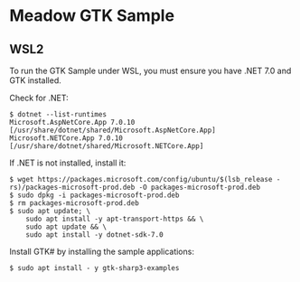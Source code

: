 ﻿# Meadow GTK Sample

## WSL2

To run the GTK Sample under WSL, you must ensure you have .NET 7.0 and GTK installed.

Check for .NET:

```
$ dotnet --list-runtimes
Microsoft.AspNetCore.App 7.0.10 [/usr/share/dotnet/shared/Microsoft.AspNetCore.App]
Microsoft.NETCore.App 7.0.10 [/usr/share/dotnet/shared/Microsoft.NETCore.App]
```

If .NET is not installed, install it:

```
$ wget https://packages.microsoft.com/config/ubuntu/$(lsb_release -rs)/packages-microsoft-prod.deb -O packages-microsoft-prod.deb
$ sudo dpkg -i packages-microsoft-prod.deb
$ rm packages-microsoft-prod.deb
$ sudo apt update; \
    sudo apt install -y apt-transport-https && \
    sudo apt update && \
    sudo apt install -y dotnet-sdk-7.0
```

Install GTK# by installing the sample applications:

```
$ sudo apt install - y gtk-sharp3-examples
```

